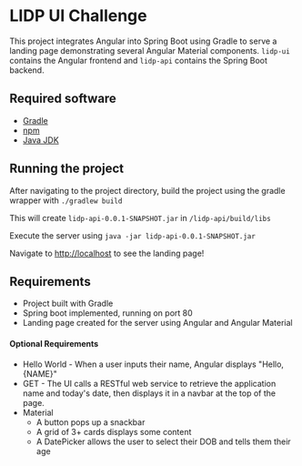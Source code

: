 # LIDP UI Challenge

This project integrates Angular into Spring Boot using Gradle to serve a landing page demonstrating several Angular Material components.
`lidp-ui` contains the Angular frontend and `lidp-api` contains the Spring Boot backend.

## Required software

* [Gradle](https://gradle.org)
* [npm](https://www.npmjs.com/)
* [Java JDK](https://www.oracle.com/technetwork/java/javase/downloads/jdk8-downloads-2133151.html)

## Running the project

After navigating to the project directory, build the project using the gradle wrapper with `./gradlew build`

This will create `lidp-api-0.0.1-SNAPSHOT.jar` in `/lidp-api/build/libs`

Execute the server using `java -jar lidp-api-0.0.1-SNAPSHOT.jar`

Navigate to [http://localhost](http://localhost/) to see the landing page!

## Requirements

* Project built with Gradle
* Spring boot implemented, running on port 80
* Landing page created for the server using Angular and Angular Material
#### Optional Requirements
* Hello World - When a user inputs their name, Angular displays "Hello, {NAME}"
* GET - The UI calls a RESTful web service to retrieve the application name and today's date, then displays it in a navbar at the top of the page.
* Material
  * A button pops up a snackbar
  * A grid of 3+ cards displays some content
  * A DatePicker allows the user to select their DOB and tells them their age

